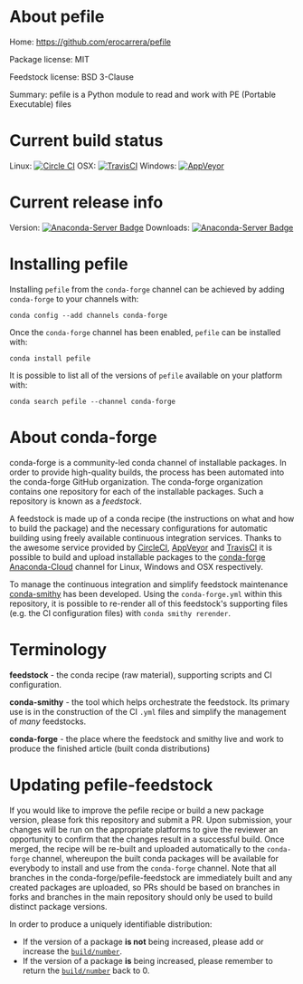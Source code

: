 About pefile
============

Home: https://github.com/erocarrera/pefile

Package license: MIT

Feedstock license: BSD 3-Clause

Summary: pefile is a Python module to read and work with PE (Portable Executable) files



Current build status
====================

Linux: [![Circle CI](https://circleci.com/gh/conda-forge/pefile-feedstock.svg?style=shield)](https://circleci.com/gh/conda-forge/pefile-feedstock)
OSX: [![TravisCI](https://travis-ci.org/conda-forge/pefile-feedstock.svg?branch=master)](https://travis-ci.org/conda-forge/pefile-feedstock)
Windows: [![AppVeyor](https://ci.appveyor.com/api/projects/status/github/conda-forge/pefile-feedstock?svg=True)](https://ci.appveyor.com/project/conda-forge/pefile-feedstock/branch/master)

Current release info
====================
Version: [![Anaconda-Server Badge](https://anaconda.org/conda-forge/pefile/badges/version.svg)](https://anaconda.org/conda-forge/pefile)
Downloads: [![Anaconda-Server Badge](https://anaconda.org/conda-forge/pefile/badges/downloads.svg)](https://anaconda.org/conda-forge/pefile)

Installing pefile
=================

Installing `pefile` from the `conda-forge` channel can be achieved by adding `conda-forge` to your channels with:

```
conda config --add channels conda-forge
```

Once the `conda-forge` channel has been enabled, `pefile` can be installed with:

```
conda install pefile
```

It is possible to list all of the versions of `pefile` available on your platform with:

```
conda search pefile --channel conda-forge
```


About conda-forge
=================

conda-forge is a community-led conda channel of installable packages.
In order to provide high-quality builds, the process has been automated into the
conda-forge GitHub organization. The conda-forge organization contains one repository
for each of the installable packages. Such a repository is known as a *feedstock*.

A feedstock is made up of a conda recipe (the instructions on what and how to build
the package) and the necessary configurations for automatic building using freely
available continuous integration services. Thanks to the awesome service provided by
[CircleCI](https://circleci.com/), [AppVeyor](http://www.appveyor.com/)
and [TravisCI](https://travis-ci.org/) it is possible to build and upload installable
packages to the [conda-forge](https://anaconda.org/conda-forge)
[Anaconda-Cloud](http://docs.anaconda.org/) channel for Linux, Windows and OSX respectively.

To manage the continuous integration and simplify feedstock maintenance
[conda-smithy](http://github.com/conda-forge/conda-smithy) has been developed.
Using the ``conda-forge.yml`` within this repository, it is possible to re-render all of
this feedstock's supporting files (e.g. the CI configuration files) with ``conda smithy rerender``.


Terminology
===========

**feedstock** - the conda recipe (raw material), supporting scripts and CI configuration.

**conda-smithy** - the tool which helps orchestrate the feedstock.
                   Its primary use is in the construction of the CI ``.yml`` files
                   and simplify the management of *many* feedstocks.

**conda-forge** - the place where the feedstock and smithy live and work to
                  produce the finished article (built conda distributions)


Updating pefile-feedstock
=========================

If you would like to improve the pefile recipe or build a new
package version, please fork this repository and submit a PR. Upon submission,
your changes will be run on the appropriate platforms to give the reviewer an
opportunity to confirm that the changes result in a successful build. Once
merged, the recipe will be re-built and uploaded automatically to the
`conda-forge` channel, whereupon the built conda packages will be available for
everybody to install and use from the `conda-forge` channel.
Note that all branches in the conda-forge/pefile-feedstock are
immediately built and any created packages are uploaded, so PRs should be based
on branches in forks and branches in the main repository should only be used to
build distinct package versions.

In order to produce a uniquely identifiable distribution:
 * If the version of a package **is not** being increased, please add or increase
   the [``build/number``](http://conda.pydata.org/docs/building/meta-yaml.html#build-number-and-string).
 * If the version of a package **is** being increased, please remember to return
   the [``build/number``](http://conda.pydata.org/docs/building/meta-yaml.html#build-number-and-string)
   back to 0.
